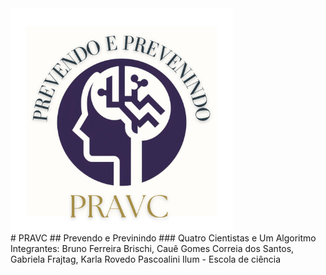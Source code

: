 <div>
        <img src="logo_projeto_final.png" style="width: 356px; height:356px; margin-right: 20px;" />
</div>
# PRAVC
## Prevendo e Previnindo
### Quatro Cientistas e Um Algoritmo
Integrantes: Bruno Ferreira Brischi, Cauê Gomes Correia dos Santos, Gabriela Frajtag, Karla Rovedo Pascoalini
Ilum - Escola de ciência
